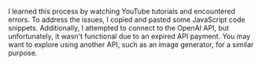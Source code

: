 I learned this process by watching YouTube tutorials and encountered errors. To address the issues, I copied and pasted some JavaScript code snippets. Additionally, I attempted to connect to the OpenAI API, but unfortunately, it wasn't functional due to an expired API payment. You may want to explore using another API, such as an image generator, for a similar purpose.
